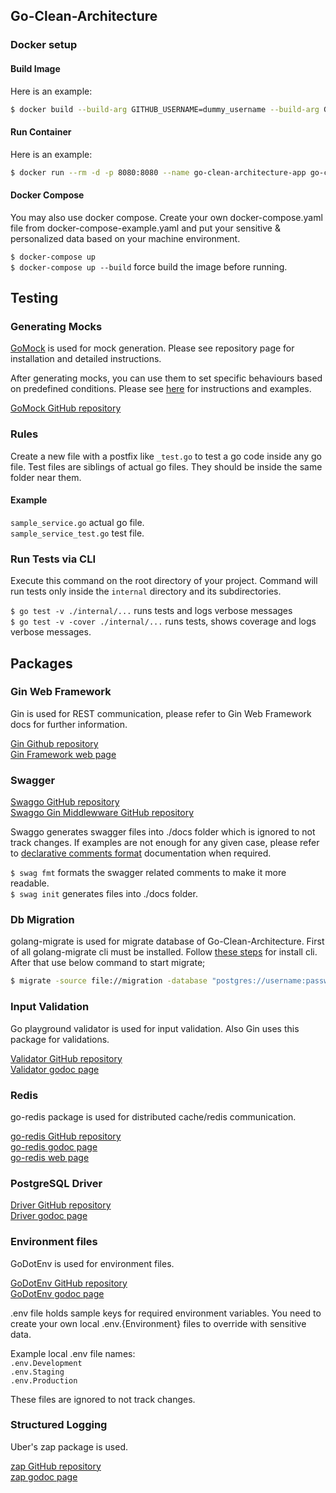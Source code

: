 ## Go-Clean-Architecture

### Docker setup
#### Build Image
Here is an example:
```bash
$ docker build --build-arg GITHUB_USERNAME=dummy_username --build-arg GITHUB_TOKEN=ghp_DuMmyToKen -t go-clean-architecture:latest .
```

#### Run Container
Here is an example:  
```bash
$ docker run --rm -d -p 8080:8080 --name go-clean-architecture-app go-clean-architecture:latest
```

#### Docker Compose
You may also use docker compose. Create your own docker-compose.yaml file from docker-compose-example.yaml and put your
sensitive & personalized data based on your machine environment.

`$ docker-compose up`  
`$ docker-compose up --build` force build the image before running.

## Testing
### Generating Mocks
[GoMock](https://github.com/golang/mock) is used for mock generation. Please see repository page for installation and detailed instructions.

After generating mocks, you can use them to set specific behaviours based on predefined conditions. Please see [here](https://github.com/golang/mock#building-mocks) for instructions and examples.

[GoMock GitHub repository](https://github.com/golang/mock)

### Rules
Create a new file with a postfix like `_test.go` to test a go code inside any go file. Test files are siblings of actual go files. They should be inside the same folder near them.
#### Example
`sample_service.go` actual go file.  
`sample_service_test.go` test file.

### Run Tests via CLI
Execute this command on the root directory of your project. Command will run tests only inside the `internal` directory and its subdirectories.

`$ go test -v ./internal/...` runs tests and logs verbose messages  
`$ go test -v -cover ./internal/...` runs tests, shows coverage and logs verbose messages.

## Packages
### Gin Web Framework
Gin is used for REST communication, please refer to Gin Web Framework docs for further information.

[Gin Github repository](https://github.com/gin-gonic/gin)  
[Gin Framework web page](https://gin-gonic.com/)

### Swagger
[Swaggo GitHub repository](https://github.com/swaggo/swag)  
[Swaggo Gin Middlewware GitHub repository](https://github.com/swaggo/gin-swagger)

Swaggo generates swagger files into ./docs folder which is ignored to not track changes. If examples are not enough for
any given case, please refer
to [declarative comments format](https://swaggo.github.io/swaggo.io/declarative_comments_format/) documentation when
required.

`$ swag fmt` formats the swagger related comments to make it more readable.  
`$ swag init` generates files into ./docs folder.

### Db Migration
golang-migrate is used for migrate database of Go-Clean-Architecture. First of all golang-migrate cli must be installed. Follow [these steps](https://github.com/golang-migrate/migrate/tree/master/cmd/migrate) for install cli. After that use below command to start migrate;

```bash
$ migrate -source file://migration -database "postgres://username:password@localhost:5433/go-clean-architecture?sslmode=disable" up
```

### Input Validation
Go playground validator is used for input validation. Also Gin uses this package for validations.

[Validator GitHub repository](https://github.com/go-playground/validator)  
[Validator godoc page](https://pkg.go.dev/github.com/go-playground/validator/v10)

### Redis
go-redis package is used for distributed cache/redis communication.

[go-redis GitHub repository](https://github.com/go-redis/redis)  
[go-redis godoc page](https://pkg.go.dev/github.com/go-redis/redis/v8)  
[go-redis web page](https://redis.uptrace.dev/)

### PostgreSQL Driver
[Driver GitHub repository](https://github.com/lib/pq)  
[Driver godoc page](https://pkg.go.dev/github.com/lib/pq)

### Environment files
GoDotEnv is used for environment files.

[GoDotEnv GitHub repository](https://github.com/joho/godotenv)  
[GoDotEnv godoc page](https://pkg.go.dev/github.com/joho/godotenv?utm_source=godoc)

.env file holds sample keys for required environment variables. You need to create your own local .env.{Environment}
files to override with sensitive data.

Example local .env file names:  
`.env.Development`  
`.env.Staging`  
`.env.Production`

These files are ignored to not track changes.

### Structured Logging
Uber's zap package is used.

[zap GitHub repository](https://github.com/uber-go/zap)   
[zap godoc page](https://pkg.go.dev/go.uber.org/zap)
